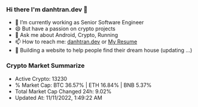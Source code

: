 ### Hi there I'm danhtran.dev 👋

- 🔭 I’m currently working as Senior Software Engineer
- 😄 But have a passion on crypto projects
- 💬 Ask me about Android, Crypto, Running 
- 📫 How to reach me: <a href="https://danhtran.dev" target="_blank">danhtran.dev</a> or <a href="Dan-Resume.pdf" target="_blank">My Resume</a>
- 🌱 Building a website to help people find their dream house (updating ...)

### Crypto Market Summarize
- Active Crypto: 13230
- % Market Cap: BTC 36.57% | ETH 16.84% | BNB 5.37%
- Total Market Cap Changed 24h: 9.02%
- Updated At: 11/11/2022, 1:49:22 AM
